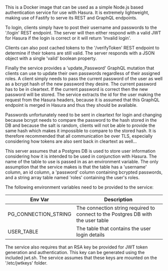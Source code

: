 This is a Docker image that can be used as a simple Node.js based authentication service for use with Hasura. It is extremely lightweight, making use of Fastify to serve its REST and GraphQL endpoints.

To login, clients simply have to post their username and passwords to the '/login' REST endpoint. The server will then either respond with a valid JWT for Hasura if the login is correct or it will return 'Invalid login'.

Clients can also post cached tokens to the '/verifyToken' REST endpoint to determine if their tokens are still valid. The server responds with a JSON object with a single 'valid' boolean property.

Finally the service provides a 'update_Password' GraphQL mutation that clients can use to update their own passwords regardless of their assigned roles. A client simply needs to pass the current password of the user as well as a bcrypt hash of the new password they desire. The current password has to be in cleartext. If the current password is correct then the new password will be stored. The service extracts the id for the user making the request from the Hasura headers, because it is assumed that this GraphQL endpoint is merged in Hasura and thus they should be available.

Passwords unfortunately need to be sent in cleartext for login and changing because bcrypt needs to compare the password to the hash stored in the DB and because the salt is random, clients will not be able to provide the same hash which makes it impossible to compare to the stored hash. It is therefore recommended that all communication be over TLS, especially considering how tokens are also sent back in cleartext as well...

This server assumes that a Postgres DB is used to store user information considering how it is intended to be used in conjunction with Hasura. The name of the table to use is passed in as an environment variable. The only assumption that the service makes is that the table has a 'username' column, an id column, a 'password' column containing bcrypted passwords, and a string array table named 'roles' containing the user's roles.

The following environment variables need to be provided to the service:

| Env Var | Description |
| --- | --- |
| PG_CONNECTION_STRING | The connection string required to connect to the Postgres DB with the user table |
| USER_TABLE | The table that contains the user login details |

The service also requires that an RSA key be provided for JWT token generation and authentication. This key can be generated using the included jwt.sh. The service assumes that these keys are mounted on the '/etc/jwtkeys' folder.
